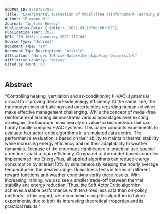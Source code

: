 ```yaml
---
SCOPUS_ID: 85107574932
Title: "Experimental evaluation of model-free reinforcement learning algorithms for continuous HVAC control"
Author: "Biemann M."
Journal: "Applied Energy"
Publication Date: {'$date': '2021-09-15T00:00:00Z'}
Publication Year: 2021
DOI: "10.1016/j.apenergy.2021.117164"
Source Type: "Journal"
Document Type: "ar"
Document Type Description: "Article"
Affliation: "Norges Teknisk-Naturvitenskapelige Universitet"
Affliation Country: "Norway"
Cited by count: 63
---
```


## Abstract
"Controlling heating, ventilation and air-conditioning (HVAC) systems is crucial to improving demand-side energy efficiency. At the same time, the thermodynamics of buildings and uncertainties regarding human activities make effective management challenging. While the concept of model-free reinforcement learning demonstrates various advantages over existing strategies, the literature relies heavily on value-based methods that can hardly handle complex HVAC systems. This paper conducts experiments to evaluate four actor-critic algorithms in a simulated data centre. The performance evaluation is based on their ability to maintain thermal stability while increasing energy efficiency and on their adaptability to weather dynamics. Because of the enormous significance of practical use, special attention is paid to data efficiency. Compared to the model-based controller implemented into EnergyPlus, all applied algorithms can reduce energy consumption by at least 10% by simultaneously keeping the hourly average temperature in the desired range. Robustness tests in terms of different reward functions and weather conditions verify these results. With increasing training, we also see a smaller trade-off between thermal stability and energy reduction. Thus, the Soft Actor Critic algorithm achieves a stable performance with ten times less data than on-policy methods. In this regard, we recommend using this algorithm in future experiments, due to both its interesting theoretical properties and its practical results."
